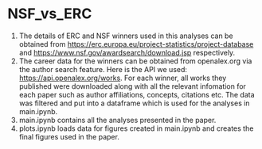 # NSF_vs_ERC

1) The details of ERC and NSF winners used in this analyses can be obtained from https://erc.europa.eu/project-statistics/project-database
and https://www.nsf.gov/awardsearch/download.jsp respectively.
2) The career data for the winners can be obtained from openalex.org via the author search feature. Here is the API we used: https://api.openalex.org/works. For each winner, all works they published were downloaded along with all the relevant infomation for each paper such as author affiliations, concepts, citations etc. The data was filtered and put into a dataframe which is used for the analyses in main.ipynb.
3) main.ipynb contains all the analyses presented in the paper.
4) plots.ipynb loads data for figures created in main.ipynb and creates the final figures used in the paper.
